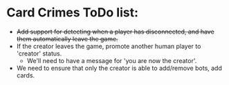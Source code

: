 # Card Crimes ToDo list:

* ~~Add support for detecting when a player has disconnected, and have them automatically leave the game.~~
* If the creator leaves the game, promote another human player to 'creator' status.
    * We'll need to have a message for 'you are now the creator'.
* We need to ensure that only the creator is able to add/remove bots, add cards.